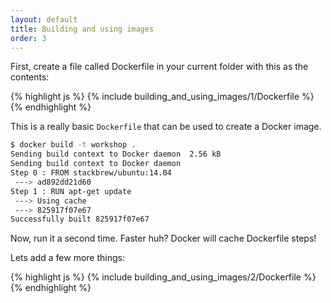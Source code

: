 ```yaml
---
layout: default
title: Building and using images
order: 3
---
```


First, create a file called Dockerfile in your current folder with
this as the contents:

{% highlight js %}
  {% include building_and_using_images/1/Dockerfile %}
{% endhighlight %}

This is a really basic `Dockerfile` that can be used to create a Docker image.


```bash
$ docker build -t workshop .
Sending build context to Docker daemon  2.56 kB
Sending build context to Docker daemon 
Step 0 : FROM stackbrew/ubuntu:14.04
 ---> ad892dd21d60
Step 1 : RUN apt-get update
 ---> Using cache
 ---> 825917f07e67
Successfully built 825917f07e67
```

Now, run it a second time. Faster huh? Docker will cache Dockerfile steps!

Lets add a few more things:

{% highlight js %}
  {% include building_and_using_images/2/Dockerfile %}
{% endhighlight %}
